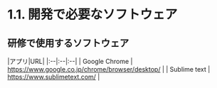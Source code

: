 # 1.1. 開発で必要なソフトウェア

## 研修で使用するソフトウェア

|アプリ|URL|
|:--|:--|:--|
| Google Chrome | https://www.google.co.jp/chrome/browser/desktop/ |
| Sublime text | https://www.sublimetext.com/ |